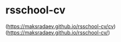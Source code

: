 # rsschool-cv
(https://maksradaev.github.io/rsschool-cv/cv)
(https://maksradaev.github.io/rsschool-cv/)